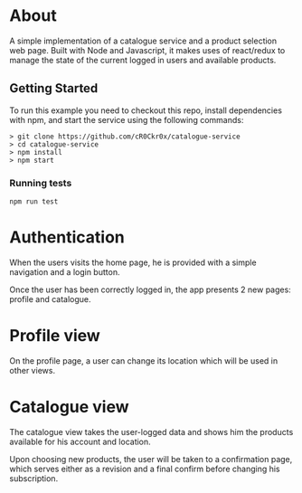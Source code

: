 # About

A simple implementation of a catalogue service and a product selection web page.
Built with Node and Javascript, it makes uses of react/redux to manage the state of the
current logged in users and available products.

## Getting Started

To run this example you need to checkout this repo, install dependencies with npm, and
start the service using the following commands:

```
> git clone https://github.com/cR0Ckr0x/catalogue-service
> cd catalogue-service
> npm install
> npm start
```

### Running tests

```
npm run test
```

# Authentication

When the users visits the home page, he is provided with a simple navigation and a
login button.

Once the user has been correctly logged in, the app presents 2 new pages: profile and
catalogue.

# Profile view

On the profile page, a user can change its location which will be used in other views.

# Catalogue view

The catalogue view takes the user-logged data and shows him the products available for
his account and location.

Upon choosing new products, the user will be taken to a confirmation page, which
serves either as a revision and a final confirm before changing his subscription.
